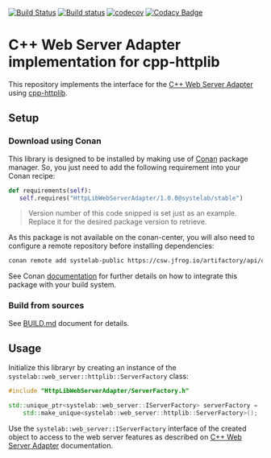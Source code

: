 [![Build Status](https://travis-ci.org/systelab/cpp-httplib-webserver-adapter.svg?branch=master)](https://travis-ci.org/systelab/cpp-httplib-webserver-adapter)
[![Build status](https://ci.appveyor.com/api/projects/status/p07a5c1ghnb7j9xq?svg=true)](https://ci.appveyor.com/project/systelab/cpp-httplib-webserver-adapter)
[![codecov](https://codecov.io/gh/systelab/cpp-httplib-webserver-adapter/branch/master/graph/badge.svg)](https://codecov.io/gh/systelab/cpp-httplib-webserver-adapter)
[![Codacy Badge](https://app.codacy.com/project/badge/Grade/d5a33058984949c0b3db303be12b5a25)](https://www.codacy.com/gh/systelab/cpp-httplib-webserver-adapter/dashboard?utm_source=github.com&amp;utm_medium=referral&amp;utm_content=systelab/cpp-httplib-webserver-adapter&amp;utm_campaign=Badge_Grade)


# C++ Web Server Adapter implementation for cpp-httplib

This repository implements the interface for the [C++ Web Server Adapter](https://github.com/systelab/cpp-webserver-adapter) using [cpp-httplib](https://github.com/yhirose/cpp-httplib).


## Setup

### Download using Conan

This library is designed to be installed by making use of [Conan](https://conan.io/) package manager. So, you just need to add the following requirement into your Conan recipe:

```python
def requirements(self):
   self.requires("HttpLibWebServerAdapter/1.0.0@systelab/stable")
```

> Version number of this code snipped is set just as an example. Replace it for the desired package version to retrieve.

As this package is not available on the conan-center, you will also need to configure a remote repository before installing dependencies:

```bash
conan remote add systelab-public https://csw.jfrog.io/artifactory/api/conan/cpp-conan-production-local 
```

See Conan [documentation](https://docs.conan.io/en/latest/) for further details on how to integrate this package with your build system.

### Build from sources

See [BUILD.md](BUILD.md) document for details.


## Usage

Initialize this libraryr by creating an instance of the `systelab::web_server::httplib::ServerFactory` class:

```cpp
#include "HttpLibWebServerAdapter/ServerFactory.h"

std::unique_ptr<systelab::web_server::IServerFactory> serverFactory = 
    std::make_unique<systelab::web_server::httplib::ServerFactory>();
```

Use the `systelab::web_server::IServerFactory` interface of the created object to access to the web server features as described on [C++ Web Server Adapter](https://github.com/systelab/cpp-webserver-adapter) documentation.
